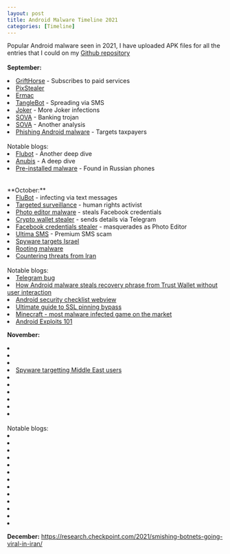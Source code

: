 ```yaml
---
layout: post
title: Android Malware Timeline 2021
categories: [Timeline]
---
```

Popular Android malware seen in 2021, I have uploaded APK files for all the entries that I could on my <a href="https://github.com/sk3ptre/AndroidMalware_2021">Github repository</a>
<br><br>
**September:**

<li><a href="https://blog.zimperium.com/grifthorse-android-trojan-steals-millions-from-over-10-million-victims-globally/">GriftHorse</a> - Subscribes to paid services</li>
<li><a href="https://research.checkpoint.com/2021/pixstealer-a-new-wave-of-android-banking-trojans-abusing-accessibility-services/">PixStealer</a></li>
<li><a href="https://www.threatfabric.com/blogs/ermac-another-cerberus-reborn.html">Ermac</a></li>
<li><a href="https://www.proofpoint.com/us/blog/threat-insight/mobile-malware-tanglebot-untangled">TangleBot</a> - Spreading via SMS</li>
<li><a href="https://labs.k7computing.com/index.php/joker-unleashes-itself-again-on-google-play-store/">Joker</a> - More Joker infections</li>
<li><a href="https://www.threatfabric.com/blogs/sova-new-trojan-with-fowl-intentions.html">SOVA</a> - Banking trojan</li>
<li><a href="https://blog.cyble.com/2021/09/14/deep-dive-analysis-of-s-o-v-a-android-banking-trojan/">SOVA</a> - Another analysis</li>
<li><a href="https://www.mcafee.com/blogs/other-blogs/mcafee-labs/phishing-android-malware-targets-taxpayers-in-india">Phishing Android malware</a> - Targets taxpayers</li>
<br>
Notable blogs:
<li><a href="https://www.telekom.com/en/blog/group/article/flubot-under-the-microscope-636368">Flubot</a> - Another deep dive</li>
<li><a href="https://0x1c3n.tech/anubis-android-malware-analysis">Anubis</a> - A deep dive</li>
<li><a href="https://habr.com/ru/post/575626/">Pre-installed malware</a> - Found in Russian phones</li>
<br><br>
**October:**

<li><a href="https://www.cert.govt.nz/individuals/news-and-events/parcel-delivery-text-message-infecting-android-phones/">FluBot</a> - infecting via text messages</li>
<li><a href="https://www.amnesty.org/en/documents/afr57/4756/2021/en/">Targeted surveillance</a> - human rights activist</li>
<li><a href="https://twitter.com/sh1shk0va/status/1447540805275635723">Photo editor malware</a> - steals Facebook credentials</li>
<li><a href="https://twitter.com/alberto__segura/status/1448170494210068486">Crypto wallet stealer</a> - sends details via Telegram</li>
<li><a href="https://www.bleepingcomputer.com/news/security/photo-editor-android-app-still-sitting-on-google-play-store-is-malware/">Facebook credentials stealer</a> - masquerades as Photo Editor</li>
<li><a href="https://blog.avast.com/premium-sms-scam-apps-on-play-store-avast">Ultima SMS</a> - Premium SMS scam</li>
<li><a href="https://www.bleepingcomputer.com/news/security/android-spyware-apps-target-israel-in-three-year-long-campaign/">Spyware targets Israel</a></li>
<li><a href="https://blog.lookout.com/lookout-discovers-global-rooting-malware-campaign">Rooting malware</a></li>
<li><a href="https://blog.google/threat-analysis-group/countering-threats-iran/">Countering threats from Iran</a></li>

<br>
Notable blogs:
<li><a href="https://arstechnica.com/information-technology/2021/10/researcher-refuses-telegrams-bounty-award-discloses-auto-delete-bug/">Telegram bug</a></li>
<li><a href="https://www.youtube.com/watch?v=cI9GbhspMYY">How Android malware steals recovery phrase from Trust Wallet without user interaction</a></li>
<li><a href="https://blog.oversecured.com/Android-security-checklist-webview/">Android security checklist webview</a></li>
<li><a href="https://redhuntlabs.com/wp-content/uploads/2021/10/Ultimate-Guide-to-SSL-Pinning-Bypass-RedHunt-Labs-Attack-Surface-Management.pdf">Ultimate guide to SSL pinning bypass</a></li>
<li><a href="https://atlasvpn.com/blog/minecraft-most-malware-infected-game-on-the-market-with-228k-users-affected">Minecraft - most malware infected game on the market </a></li>
<li><a href="https://www.youtube.com/watch?v=squuwVQiPgg">Android Exploits 101</a></li>

**November:**
<li><a href="https://threatfabric.com/blogs/deceive-the-heavens-to-cross-the-sea.html"></a></li>
<li><a href="https://securelist.com/scarcruft-surveilling-north-korean-defectors-and-human-rights-activists/105074/"></a></li>
<li><a href="https://news.drweb.com/show/?i=14350&lng=en&c=5"></a></li>
<li><a href="https://news.sophos.com/en-us/2021/11/23/android-apt-spyware-targeting-middle-east-victims-improves-its-capabilities/">Spyware targetting Middle East users</a></li>
<li><a href="https://news.drweb.com/show/?i=14360&lng=en&c=5"/a></li>
<li><a href="https://securityintelligence.com/posts/brazking-android-malware-upgraded-targeting-brazilian-banks/"></a></li>
<li><a href="https://www.cleafy.com/cleafy-labs/sharkbot-a-new-generation-of-android-trojan-is-targeting-banks-in-europe"></a></li>
<li><a href="https://blog.zimperium.com/phonespy-the-app-based-cyberattack-snooping-south-korean-citizens/"></a></li>
<li><a href="https://labs.k7computing.com/index.php/targeted-smishing-attacks-on-indian-banking-users/"></a></li>
<li><a href="https://www.sophos.com/en-us/medialibrary/pdfs/technical-papers/sophos-2022-threat-report.pdf"></a></li>

<br>
Notable blogs:
<li><a href="https://securelist.com/it-threat-evolution-in-q3-2021-mobile-statistics/105020/"></a></li>
<li><a href="https://therecord.media/north-korean-hackers-posed-as-samsung-recruiters-to-target-security-researchers/"></a></li>
<li><a href="https://www.xda-developers.com/oneplus-nord-2-vulnerability-root-shell/"></a></li>
<li><a href="https://httptoolkit.tech/blog/android-reverse-engineering/"></a></li>
<li><a href="https://www.proofpoint.com/us/blog/email-and-cloud-threats/what-can-cyber-criminal-learn-about-you-using-your-mobile-number"></a></li>
<li><a href="https://valsamaras.medium.com/android-security-workshop-5eadeb50fba"></a></li>
<li><a href="https://github.com/cyberheartmi9/Frida-Guide/blob/main/Frida%20Guide/Frida%20Guide.md"></a></li>
<li><a href="https://maxkersten.nl/wp-content/uploads/2021/11/BHEU21_m3.pdf"></a></li>
<li><a href="https://www.blackhat.com/eu-21/briefings/schedule/index.html#a-deep-dive-into-privacy-dashboard-of-top-android-vendors-24791"></a></li>
<li><a href="https://www.blackhat.com/eu-21/briefings/schedule/index.html#re-route-your-intent-for-privilege-escalation-a-universal-way-to-exploit-android-pendingintents-in-high-profile-and-system-apps-24340"></a></li>
<li><a href="https://onestore.nokia.com/asset/210870"></a></li>
<li><a href="https://github.com/su-vikas/Presentations/blob/main/Sincon2021.MobileAppHardeningRE.pdf"></a></li>
<li><a href="https://blog.oversecured.com/Android-security-checklist-webview/"></a></li>


**December:**
https://research.checkpoint.com/2021/smishing-botnets-going-viral-in-iran/

<br><br><br>
